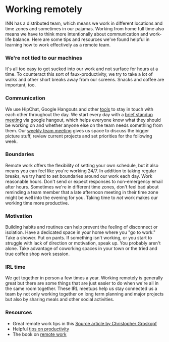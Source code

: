 # Working remotely

INN has a distributed team, which means we work in different locations and time zones and sometimes in our pajamas. Working from home full time also means we have to think more intentionally about communication and work-life balance. Here are some tips and resources we've found helpful in learning how to work effectively as a remote team.

### We're not tied to our machines
It's all too easy to get sucked into our work and not surface for hours at a time. To counteract this sort of faux-productivity, we try to take a lot of walks and other short breaks away from our screens. Snacks and coffee are important, too. 

### Communication
We use HipChat, Google Hangouts and other [tools](tools.md) to stay in touch with each other throughout the day. We start every day with a [brief standup meeting](meetings.md#scrum) via google hangout, which helps everyone know what they should be working on and whether anyone else on the team needs something from them. Our [weekly team meeting](meetings.md#recap)  gives us space to discuss the bigger picture stuff, review current projects and set priorities for the following week.

### Boundaries
Remote work offers the flexibility of setting your own schedule, but it also means you can feel like you're working 24/7. In addition to taking regular breaks, we try hard to set boundaries around our work each day. Work reasonable hours. Don't send or expect responses to non-emergency email after hours. Sometimes we're in different time zones, don't feel bad about reminding a team member that a late afternoon meeting in their time zone might be well into the evening for you. Taking time to _not_ work makes our working time more productive.

### Motivation
Building habits and routines can help prevent the feeling of disconnect or isolation. Have a dedicated space in your home where you "go to work." Take a shower. Put on pants. If something isn't working, or you start to struggle with lack of direction or motivation, speak up. You probably aren't alone. Take advantage of coworking spaces in your town or the tried and true coffee shop work session.

### IRL time
We get together in person a few times a year. Working remotely is generally great but there are some things that are just easier to do when we're all in the same room together. These IRL meetups help us stay connected us a team by not only working together on long term planning and major projects but also by sharing meals and other social activities. 

### Resources
- Great remote work tips in this [Source article by Christopher Groskopf](https://source.opennews.org/en-US/learning/making-remote-work-work/)
- Helpful [tips on productivity](http://technori.com/2013/03/3280-the-6-best-tips-for-being-super-productive-while-working-remotely/)
- The book on [remote work](http://37signals.com/remote/)
